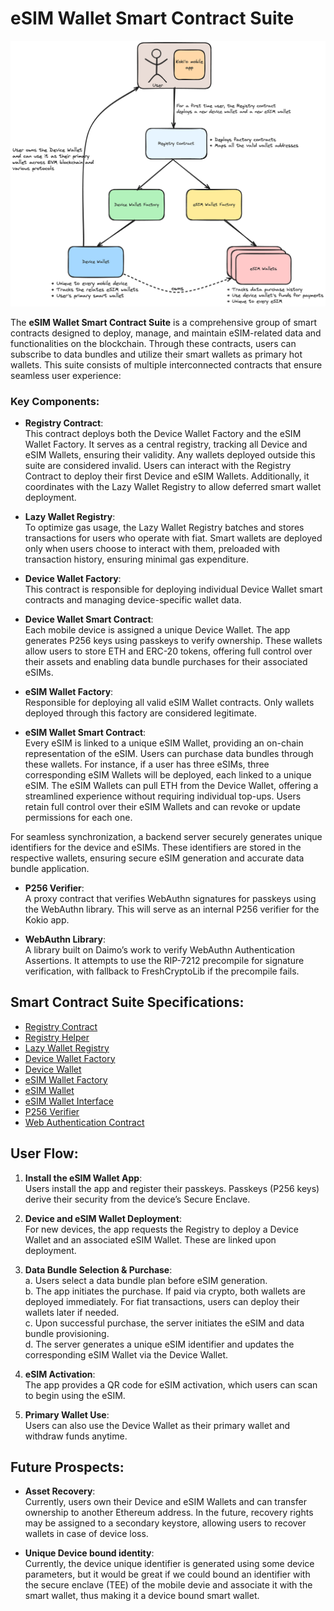 # eSIM Wallet Smart Contract Suite

![](./resources/eSIMWallet-SCS.png)

The **eSIM Wallet Smart Contract Suite** is a comprehensive group of smart contracts designed to deploy, manage, and maintain eSIM-related data and functionalities on the blockchain. Through these contracts, users can subscribe to data bundles and utilize their smart wallets as primary hot wallets. This suite consists of multiple interconnected contracts that ensure seamless user experience:

### Key Components:

- **Registry Contract**:  
  This contract deploys both the Device Wallet Factory and the eSIM Wallet Factory. It serves as a central registry, tracking all Device and eSIM Wallets, ensuring their validity. Any wallets deployed outside this suite are considered invalid. Users can interact with the Registry Contract to deploy their first Device and eSIM Wallets. Additionally, it coordinates with the Lazy Wallet Registry to allow deferred smart wallet deployment.

- **Lazy Wallet Registry**:  
  To optimize gas usage, the Lazy Wallet Registry batches and stores transactions for users who operate with fiat. Smart wallets are deployed only when users choose to interact with them, preloaded with transaction history, ensuring minimal gas expenditure.

- **Device Wallet Factory**:  
  This contract is responsible for deploying individual Device Wallet smart contracts and managing device-specific wallet data.

- **Device Wallet Smart Contract**:  
  Each mobile device is assigned a unique Device Wallet. The app generates P256 keys using passkeys to verify ownership. These wallets allow users to store ETH and ERC-20 tokens, offering full control over their assets and enabling data bundle purchases for their associated eSIMs.

- **eSIM Wallet Factory**:  
  Responsible for deploying all valid eSIM Wallet contracts. Only wallets deployed through this factory are considered legitimate.

- **eSIM Wallet Smart Contract**:  
  Every eSIM is linked to a unique eSIM Wallet, providing an on-chain representation of the eSIM. Users can purchase data bundles through these wallets. For instance, if a user has three eSIMs, three corresponding eSIM Wallets will be deployed, each linked to a unique eSIM. The eSIM Wallets can pull ETH from the Device Wallet, offering a streamlined experience without requiring individual top-ups. Users retain full control over their eSIM Wallets and can revoke or update permissions for each one.

For seamless synchronization, a backend server securely generates unique identifiers for the device and eSIMs. These identifiers are stored in the respective wallets, ensuring secure eSIM generation and accurate data bundle application.

- **P256 Verifier**:  
  A proxy contract that verifies WebAuthn signatures for passkeys using the WebAuthn library. This will serve as an internal P256 verifier for the Kokio app.

- **WebAuthn Library**:  
  A library built on Daimo’s work to verify WebAuthn Authentication Assertions. It attempts to use the RIP-7212 precompile for signature verification, with fallback to FreshCryptoLib if the precompile fails.

## Smart Contract Suite Specifications:

- [Registry Contract](./docs/Registry.md)
- [Registry Helper](./docs/RegistryHelper.md)
- [Lazy Wallet Registry](./docs/LazyWalletRegistry.md)
- [Device Wallet Factory](./docs/device-wallet/DeviceWalletFactory.md)
- [Device Wallet](./docs/device-wallet/DeviceWallet.md)
- [eSIM Wallet Factory](./docs/esim-wallet/ESIMWalletFactory.md)
- [eSIM Wallet](./docs/esim-wallet/ESIMWallet.md)
- [eSIM Wallet Interface](./docs/interfaces/IOwnableESIMWallet.md)
- [P256 Verifier](./docs/P256Verifier.md)
- [Web Authentication Contract](./docs/WebAuthn.md)

## User Flow:

1. **Install the eSIM Wallet App**:  
   Users install the app and register their passkeys. Passkeys (P256 keys) derive their security from the device’s Secure Enclave.
   
2. **Device and eSIM Wallet Deployment**:  
   For new devices, the app requests the Registry to deploy a Device Wallet and an associated eSIM Wallet. These are linked upon deployment.
   
3. **Data Bundle Selection & Purchase**:  
   a. Users select a data bundle plan before eSIM generation.  
   b. The app initiates the purchase. If paid via crypto, both wallets are deployed immediately. For fiat transactions, users can deploy their wallets later if needed.  
   c. Upon successful purchase, the server initiates the eSIM and data bundle provisioning.  
   d. The server generates a unique eSIM identifier and updates the corresponding eSIM Wallet via the Device Wallet.

4. **eSIM Activation**:  
   The app provides a QR code for eSIM activation, which users can scan to begin using the eSIM.

5. **Primary Wallet Use**:  
   Users can also use the Device Wallet as their primary wallet and withdraw funds anytime.

## Future Prospects:

- **Asset Recovery**:  
   Currently, users own their Device and eSIM Wallets and can transfer ownership to another Ethereum address. In the future, recovery rights may be assigned to a secondary keystore, allowing users to recover wallets in case of device loss.

- **Unique Device bound identity**:  
   Currently, the device unique identifier is generated using some device parameters, but it would be great if we could bound an identifier with the secure enclave (TEE) of the mobile devie and associate it with the smart wallet, thus making it a device bound smart wallet.
